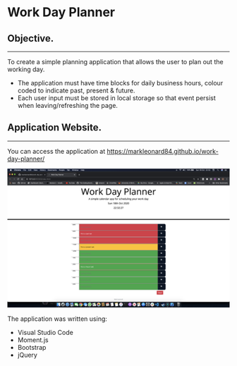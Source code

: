 # Work Day Planner

## Objective.
---
To create a simple planning application that allows the user to plan out the working day.

* The application must have time blocks for daily business hours, colour coded to indicate past, present & future.
* Each user input must be stored in local storage so that event persist when leaving/refreshing the page.

## Application Website.
---
You can access the application at https://markleonard84.github.io/work-day-planner/

![Day-Planner](assets/work-day-planner.png)

The application was written using:
* Visual Studio Code
* Moment.js
* Bootstrap
* jQuery

